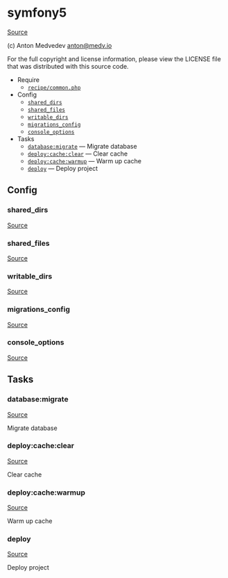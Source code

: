 <!-- DO NOT EDIT THIS FILE! -->
<!-- Instead edit recipe/symfony5.php -->
<!-- Then run bin/docgen -->

# symfony5

[Source](/recipe/symfony5.php)

(c) Anton Medvedev <anton@medv.io>

For the full copyright and license information, please view the LICENSE
file that was distributed with this source code.


* Require
  * [`recipe/common.php`](/recipe/common.php)
* Config
  * [`shared_dirs`](#shared_dirs)
  * [`shared_files`](#shared_files)
  * [`writable_dirs`](#writable_dirs)
  * [`migrations_config`](#migrations_config)
  * [`console_options`](#console_options)
* Tasks
  * [`database:migrate`](#database:migrate) — Migrate database
  * [`deploy:cache:clear`](#deploy:cache:clear) — Clear cache
  * [`deploy:cache:warmup`](#deploy:cache:warmup) — Warm up cache
  * [`deploy`](#deploy) — Deploy project

## Config
### shared_dirs
[Source](/recipe/symfony5.php#L12)



### shared_files
[Source](/recipe/symfony5.php#L13)



### writable_dirs
[Source](/recipe/symfony5.php#L14)



### migrations_config
[Source](/recipe/symfony5.php#L15)



### console_options
[Source](/recipe/symfony5.php#L21)




## Tasks
### database:migrate
[Source](/recipe/symfony5.php#L26)

Migrate database



### deploy:cache:clear
[Source](/recipe/symfony5.php#L36)

Clear cache



### deploy:cache:warmup
[Source](/recipe/symfony5.php#L41)

Warm up cache



### deploy
[Source](/recipe/symfony5.php#L46)

Deploy project



